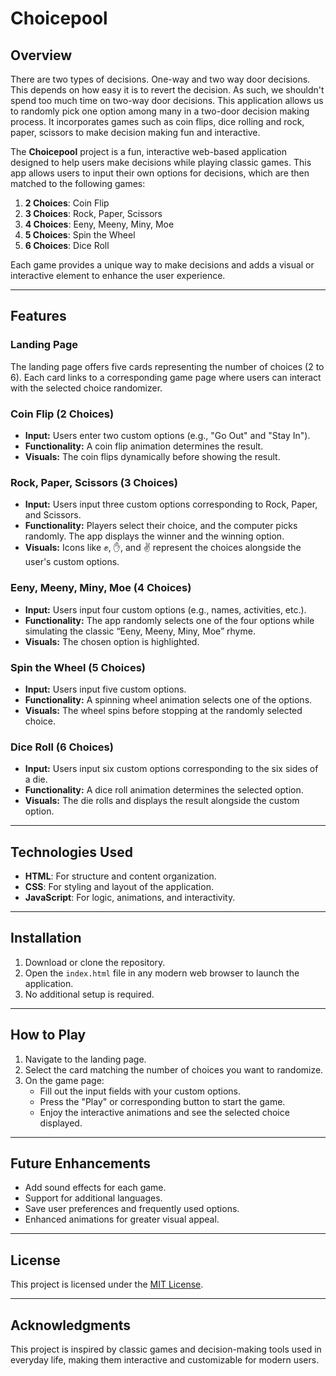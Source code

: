 # Choicepool

## Overview
There are two types of decisions. One-way and two way door decisions. This depends on how easy it is to revert the decision. As such, we shouldn't spend too much time on two-way door decisions. This application allows us to randomly pick one option among many in a two-door decision making process. It incorporates games such as coin flips, dice rolling and rock, paper, scissors to make decision making fun and interactive.

The **Choicepool** project is a fun, interactive web-based application designed to help users make decisions while playing classic games. This app allows users to input their own options for decisions, which are then matched to the following games:  

1. **2 Choices**: Coin Flip  
2. **3 Choices**: Rock, Paper, Scissors  
3. **4 Choices**: Eeny, Meeny, Miny, Moe  
4. **5 Choices**: Spin the Wheel  
5. **6 Choices**: Dice Roll  

Each game provides a unique way to make decisions and adds a visual or interactive element to enhance the user experience.

---

## Features  

### Landing Page  
The landing page offers five cards representing the number of choices (2 to 6). Each card links to a corresponding game page where users can interact with the selected choice randomizer.

### Coin Flip (2 Choices)  
- **Input:** Users enter two custom options (e.g., "Go Out" and "Stay In").  
- **Functionality:** A coin flip animation determines the result.  
- **Visuals:** The coin flips dynamically before showing the result.

### Rock, Paper, Scissors (3 Choices)  
- **Input:** Users input three custom options corresponding to Rock, Paper, and Scissors.  
- **Functionality:** Players select their choice, and the computer picks randomly. The app displays the winner and the winning option.  
- **Visuals:** Icons like ✊, ✋, and ✌️ represent the choices alongside the user's custom options.

### Eeny, Meeny, Miny, Moe (4 Choices)  
- **Input:** Users input four custom options (e.g., names, activities, etc.).  
- **Functionality:** The app randomly selects one of the four options while simulating the classic “Eeny, Meeny, Miny, Moe” rhyme.  
- **Visuals:** The chosen option is highlighted.

### Spin the Wheel (5 Choices)  
- **Input:** Users input five custom options.  
- **Functionality:** A spinning wheel animation selects one of the options.  
- **Visuals:** The wheel spins before stopping at the randomly selected choice.

### Dice Roll (6 Choices)  
- **Input:** Users input six custom options corresponding to the six sides of a die.  
- **Functionality:** A dice roll animation determines the selected option.  
- **Visuals:** The die rolls and displays the result alongside the custom option.

---

## Technologies Used  
- **HTML**: For structure and content organization.  
- **CSS**: For styling and layout of the application.  
- **JavaScript**: For logic, animations, and interactivity.  

---

## Installation  
1. Download or clone the repository.  
2. Open the `index.html` file in any modern web browser to launch the application.  
3. No additional setup is required.  

---

## How to Play  
1. Navigate to the landing page.  
2. Select the card matching the number of choices you want to randomize.  
3. On the game page:
   - Fill out the input fields with your custom options.  
   - Press the "Play" or corresponding button to start the game.  
   - Enjoy the interactive animations and see the selected choice displayed.  

---

## Future Enhancements  
- Add sound effects for each game.  
- Support for additional languages.  
- Save user preferences and frequently used options.  
- Enhanced animations for greater visual appeal.

---

## License  
This project is licensed under the [MIT License](https://opensource.org/licenses/MIT).  

---

## Acknowledgments  
This project is inspired by classic games and decision-making tools used in everyday life, making them interactive and customizable for modern users.  
